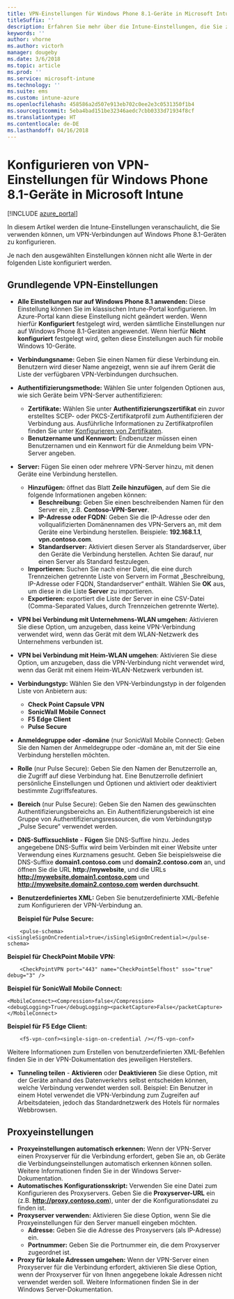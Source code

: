 ```yaml
---
title: VPN-Einstellungen für Windows Phone 8.1-Geräte in Microsoft Intune
titleSuffix: ''
description: Erfahren Sie mehr über die Intune-Einstellungen, die Sie zum Konfigurieren von VPN-Verbindungen auf Windows Phone 8.1-Geräten verwenden können.
keywords: ''
author: vhorne
ms.author: victorh
manager: dougeby
ms.date: 3/6/2018
ms.topic: article
ms.prod: ''
ms.service: microsoft-intune
ms.technology: ''
ms.suite: ems
ms.custom: intune-azure
ms.openlocfilehash: 458586a2d507e913eb702c0ee2e3c0531350f1b4
ms.sourcegitcommit: 5eba4bad151be32346aedc7cbb0333d71934f8cf
ms.translationtype: HT
ms.contentlocale: de-DE
ms.lasthandoff: 04/16/2018
---
```

# <a name="configure-vpn-settings-in-microsoft-intune-for-devices-running-windows-phone-81"></a>Konfigurieren von VPN-Einstellungen für Windows Phone 8.1-Geräte in Microsoft Intune

[!INCLUDE [azure_portal](./includes/azure_portal.md)]

In diesem Artikel werden die Intune-Einstellungen veranschaulicht, die Sie verwenden können, um VPN-Verbindungen auf Windows Phone 8.1-Geräten zu konfigurieren.


Je nach den ausgewählten Einstellungen können nicht alle Werte in der folgenden Liste konfiguriert werden.

## <a name="base-vpn-settings"></a>Grundlegende VPN-Einstellungen

- **Alle Einstellungen nur auf Windows Phone 8.1 anwenden:** Diese Einstellung können Sie im klassischen Intune-Portal konfigurieren. Im Azure-Portal kann diese Einstellung nicht geändert werden. Wenn hierfür **Konfiguriert** festgelegt wird, werden sämtliche Einstellungen nur auf Windows Phone 8.1-Geräten angewendet. Wenn hierfür **Nicht konfiguriert** festgelegt wird, gelten diese Einstellungen auch für mobile Windows 10-Geräte.
- **Verbindungsname:** Geben Sie einen Namen für diese Verbindung ein. Benutzern wird dieser Name angezeigt, wenn sie auf ihrem Gerät die Liste der verfügbaren VPN-Verbindungen durchsuchen.
- **Authentifizierungsmethode:** Wählen Sie unter folgenden Optionen aus, wie sich Geräte beim VPN-Server authentifizieren:
    - **Zertifikate:** Wählen Sie unter **Authentifizierungszertifikat** ein zuvor erstelltes SCEP- oder PKCS-Zertifikatprofil zum Authentifizieren der Verbindung aus. Ausführliche Informationen zu Zertifikatprofilen finden Sie unter [Konfigurieren von Zertifikaten](certificates-configure.md).
    - **Benutzername und Kennwort:** Endbenutzer müssen einen Benutzernamen und ein Kennwort für die Anmeldung beim VPN-Server angeben.
- **Server:** Fügen Sie einen oder mehrere VPN-Server hinzu, mit denen Geräte eine Verbindung herstellen.
    - **Hinzufügen:** öffnet das Blatt **Zeile hinzufügen**, auf dem Sie die folgende Informationen angeben können:
        - **Beschreibung:** Geben Sie einen beschreibenden Namen für den Server ein, z.B. **Contoso-VPN-Server**.
        - **IP-Adresse oder FQDN:** Geben Sie die IP-Adresse oder den vollqualifizierten Domänennamen des VPN-Servers an, mit dem Geräte eine Verbindung herstellen. Beispiele: **192.168.1.1**, **vpn.contoso.com**.
        - **Standardserver:** Aktiviert diesen Server als Standardserver, über den Geräte die Verbindung herstellen. Achten Sie darauf, nur einen Server als Standard festzulegen.
    - **Importieren:** Suchen Sie nach einer Datei, die eine durch Trennzeichen getrennte Liste von Servern im Format „Beschreibung, IP-Adresse oder FQDN, Standardserver“ enthält. Wählen Sie **OK** aus, um diese in die Liste **Server** zu importieren.
    - **Exportieren:** exportiert die Liste der Server in eine CSV-Datei (Comma-Separated Values, durch Trennzeichen getrennte Werte).

- **VPN bei Verbindung mit Unternehmens-WLAN umgehen:** Aktivieren Sie diese Option, um anzugeben, dass keine VPN-Verbindung verwendet wird, wenn das Gerät mit dem WLAN-Netzwerk des Unternehmens verbunden ist.
- **VPN bei Verbindung mit Heim-WLAN umgehen**: Aktivieren Sie diese Option, um anzugeben, dass die VPN-Verbindung nicht verwendet wird, wenn das Gerät mit einem Heim-WLAN-Netzwerk verbunden ist.

- **Verbindungstyp:** Wählen Sie den VPN-Verbindungstyp in der folgenden Liste von Anbietern aus:
    - **Check Point Capsule VPN**
    - **SonicWall Mobile Connect**
    - **F5 Edge Client**
    - **Pulse Secure**

- **Anmeldegruppe oder -domäne** (nur SonicWall Mobile Connect): Geben Sie den Namen der Anmeldegruppe oder -domäne an, mit der Sie eine Verbindung herstellen möchten.
- **Rolle** (nur Pulse Secure): Geben Sie den Namen der Benutzerrolle an, die Zugriff auf diese Verbindung hat. Eine Benutzerrolle definiert persönliche Einstellungen und Optionen und aktiviert oder deaktiviert bestimmte Zugriffsfeatures.
- **Bereich** (nur Pulse Secure): Geben Sie den Namen des gewünschten Authentifizierungsbereichs an. Ein Authentifizierungsbereich ist eine Gruppe von Authentifizierungsressourcen, die vom Verbindungstyp „Pulse Secure“ verwendet werden.

- **DNS-Suffixsuchliste** - **Fügen** Sie DNS-Suffixe hinzu. Jedes angegebene DNS-Suffix wird beim Verbinden mit einer Website unter Verwendung eines Kurznamens gesucht. Geben Sie beispielsweise die DNS-Suffixe **domain1.contoso.com** und **domain2.contoso.com** an, und öffnen Sie die URL **http://mywebsite**, und die URLs **http://mywebsite.domain1.contoso.com** und **http://mywebsite.domain2.contoso.com werden durchsucht**.

- **Benutzerdefiniertes XML:** Geben Sie benutzerdefinierte XML-Befehle zum Konfigurieren der VPN-Verbindung an.

    **Beispiel für Pulse Secure:**

```
    <pulse-schema><isSingleSignOnCredential>true</isSingleSignOnCredential></pulse-schema>
```

**Beispiel für CheckPoint Mobile VPN:**

```
    <CheckPointVPN port="443" name="CheckPointSelfhost" sso="true" debug="3" />
```

**Beispiel für SonicWall Mobile Connect:**
```
<MobileConnect><Compression>false</Compression><debugLogging>True</debugLogging><packetCapture>False</packetCapture></MobileConnect>
```

**Beispiel für F5 Edge Client:**
```
    <f5-vpn-conf><single-sign-on-credential /></f5-vpn-conf>
```

Weitere Informationen zum Erstellen von benutzerdefinierten XML-Befehlen finden Sie in der VPN-Dokumentation des jeweiligen Herstellers.

- **Tunneling teilen** - **Aktivieren** oder **Deaktivieren** Sie diese Option, mit der Geräte anhand des Datenverkehrs selbst entscheiden können, welche Verbindung verwendet werden soll. Beispiel: Ein Benutzer in einem Hotel verwendet die VPN-Verbindung zum Zugreifen auf Arbeitsdateien, jedoch das Standardnetzwerk des Hotels für normales Webbrowsen.




## <a name="proxy-settings"></a>Proxyeinstellungen

- **Proxyeinstellungen automatisch erkennen:** Wenn der VPN-Server einen Proxyserver für die Verbindung erfordert, geben Sie an, ob Geräte die Verbindungseinstellungen automatisch erkennen können sollen. Weitere Informationen finden Sie in der Windows Server-Dokumentation.
- **Automatisches Konfigurationsskript:** Verwenden Sie eine Datei zum Konfigurieren des Proxyservers. Geben Sie die **Proxyserver-URL** ein (z.B. **http://proxy.contoso.com**), unter der die Konfigurationsdatei zu finden ist.
- **Proxyserver verwenden:** Aktivieren Sie diese Option, wenn Sie die Proxyeinstellungen für den Server manuell eingeben möchten.
    - **Adresse:** Geben Sie die Adresse des Proxyservers (als IP-Adresse) ein.
    - **Portnummer:** Geben Sie die Portnummer ein, die dem Proxyserver zugeordnet ist.
- **Proxy für lokale Adressen umgehen:** Wenn der VPN-Server einen Proxyserver für die Verbindung erfordert, aktivieren Sie diese Option, wenn der Proxyserver für von Ihnen angegebene lokale Adressen nicht verwendet werden soll. Weitere Informationen finden Sie in der Windows Server-Dokumentation.

